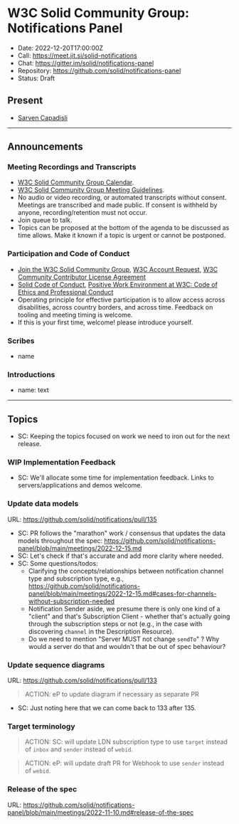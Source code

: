 # W3C Solid Community Group: Notifications Panel

* Date: 2022-12-20T17:00:00Z
* Call: https://meet.jit.si/solid-notifications
* Chat: https://gitter.im/solid/notifications-panel
* Repository: https://github.com/solid/notifications-panel
* Status: Draft


## Present
* [Sarven Capadisli](https://csarven.ca/#i)

---

## Announcements

### Meeting Recordings and Transcripts
* [W3C Solid Community Group Calendar](https://www.w3.org/groups/cg/solid/calendar).
* [W3C Solid Community Group Meeting Guidelines](https://github.com/solid/specification/blob/main/meetings/README.md).
* No audio or video recording, or automated transcripts without consent. Meetings are transcribed and made public. If consent is withheld by anyone, recording/retention must not occur.
* Join queue to talk.
* Topics can be proposed at the bottom of the agenda to be discussed as time allows. Make it known if a topic is urgent or cannot be postponed.


### Participation and Code of Conduct
* [Join the W3C Solid Community Group](https://www.w3.org/community/solid/join), [W3C Account Request](http://www.w3.org/accounts/request), [W3C Community Contributor License Agreement](https://www.w3.org/community/about/agreements/cla/)
* [Solid Code of Conduct](https://github.com/solid/process/blob/main/code-of-conduct.md), [Positive Work Environment at W3C: Code of Ethics and Professional Conduct](https://www.w3.org/Consortium/cepc/)
* Operating principle for effective participation is to allow access across disabilities, across country borders, and across time. Feedback on tooling and meeting timing is welcome.
* If this is your first time, welcome! please introduce yourself.


### Scribes
* name


### Introductions
* name: text

---

## Topics

* SC: Keeping the topics focused on work we need to iron out for the next release.

### WIP Implementation Feedback
* SC: We'll allocate some time for implementation feedback. Links to servers/applications and demos welcome.


### Update data models
URL: https://github.com/solid/notifications/pull/135

* SC: PR follows the "marathon" work / consensus that updates the data models throughout the spec: https://github.com/solid/notifications-panel/blob/main/meetings/2022-12-15.md
* SC: Let's check if that's accurate and add more clarity where needed.
* SC: Some questions/todos:
  * Clarifying the concepts/relationships between notification channel type and subscription type, e.g., https://github.com/solid/notifications-panel/blob/main/meetings/2022-12-15.md#cases-for-channels-without-subscription-needed
  * Notification Sender aside, we presume there is only one kind of a "client" and that's Subscription Client - whether that's actually going through the subscription steps or not (e.g., in the case with discovering `channel` in the Description Resource).
  * Do we need to mention "Server MUST not change `sendTo`" ? Why would a server do that and wouldn't that be out of spec behaviour?


### Update sequence diagrams
URL: https://github.com/solid/notifications/pull/133

>ACTION: eP to update diagram if necessary as separate PR

* SC: Just noting here that we can come back to 133 after 135.


### Target terminology

>ACTION: SC: will update LDN subscription type to use `target` instead of `inbox` and `sender` instead of `webid`.

>ACTION: eP: will update draft PR for Webhook to use `sender` instead of `webid`.


### Release of the spec
URL: https://github.com/solid/notifications-panel/blob/main/meetings/2022-11-10.md#release-of-the-spec


